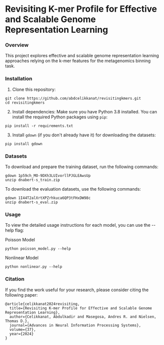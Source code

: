 # Revisiting K-mer Profile for Effective and Scalable Genome Representation Learning

### Overview
This project explores effective and scalable genome representation learning approaches relying on the k-mer features for the metagenomics binning task.

### Installation
1. Clone this repository:
```
git clone https://github.com/abdcelikkanat/revisitingkmers.git
cd revisitingkmers
```
2. Install dependencies: Make sure you have Python 3.8 installed. You can install the required Python packages using ```pip```:
```
pip install -r requirements.txt
```
3. Install ```gdown``` (if you don't already have it) for downloading the datasets:
```
pip install gdown
```

### Datasets
To download and prepare the training dataset, run the following commands:
```
gdown 1p59ch_MO-9DXh3LUIvorllPJGLEAwsUp
unzip dnabert-s_train.zip
```

To download the evaluation datasets, use the following commands:
```
gdown 1I44T2alXrtXPZrhkuca6QP3tFHxDW98c
unzip dnabert-s_eval.zip
```

### Usage
To view the detailed usage instructions for each model, you can use the --help flag:

Poisson Model
```
python poisson_model.py --help
```
Nonlinear Model
```
python nonlinear.py --help
```

### Citation
If you find the work useful for your research, please consider citing the following paper:
```
@article{celikkanat2024revisiting,
  title={Revisiting K-mer Profile for Effective and Scalable Genome Representation Learning},
  author={Celikkanat, Abdulkadir and Masegosa, Andres R. and Nielsen, Thomas D.},
  journal={Advances in Neural Information Processing Systems},
  volume={37},
  year={2024}
}
```

